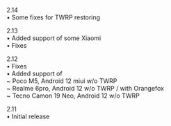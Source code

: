 2.14  
• Some fixes for TWRP restoring  

2.13  
• Added support of some Xiaomi  
• Fixes  

2.12  
• Fixes  
• Added support of  
~ Poco M5, Android 12 miui w/o TWRP  
~ Realme 6pro, Android 12 w/o TWRP / with Orangefox   
~ Tecno Camon 19 Neo, Android 12 w/o TWRP  

2.11  
• Initial release
